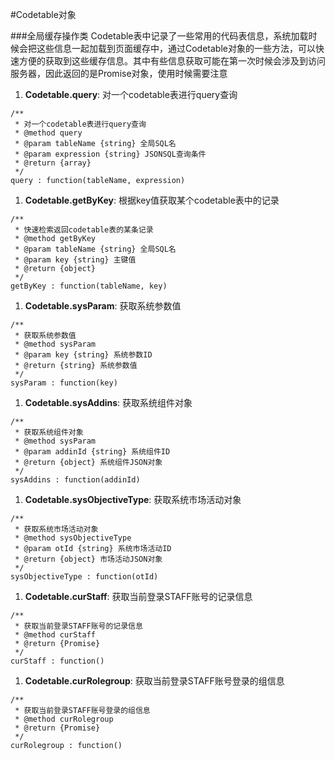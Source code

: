 #Codetable对象 

###全局缓存操作类
Codetable表中记录了一些常用的代码表信息，系统加载时候会把这些信息一起加载到页面缓存中，通过Codetable对象的一些方法，可以快速方便的获取到这些缓存信息。其中有些信息获取可能在第一次时候会涉及到访问服务器，因此返回的是Promise对象，使用时候需要注意

1. <span id="Codetable.query">**Codetable.query**</span>: 对一个codetable表进行query查询
```
/**
 * 对一个codetable表进行query查询
 * @method query
 * @param tableName {string} 全局SQL名
 * @param expression {string} JSONSQL查询条件
 * @return {array}
 */
query : function(tableName, expression)
```

1. <span id="Codetable.getByKey">**Codetable.getByKey**</span>: 根据key值获取某个codetable表中的记录
```
/**
 * 快速检索返回codetable表的某条记录
 * @method getByKey
 * @param tableName {string} 全局SQL名
 * @param key {string} 主键值
 * @return {object}
 */
getByKey : function(tableName, key)
```

1. <span id="Codetable.sysParam">**Codetable.sysParam**</span>: 获取系统参数值
```
/**
 * 获取系统参数值
 * @method sysParam
 * @param key {string} 系统参数ID
 * @return {string} 系统参数值
 */
sysParam : function(key)
```

1. <span id="Codetable.sysAddins">**Codetable.sysAddins**</span>: 获取系统组件对象
```
/**
 * 获取系统组件对象
 * @method sysParam
 * @param addinId {string} 系统组件ID
 * @return {object} 系统组件JSON对象
 */
sysAddins : function(addinId)
```

1. <span id="Codetable.sysObjectiveType">**Codetable.sysObjectiveType**</span>: 获取系统市场活动对象
```
/**
 * 获取系统市场活动对象
 * @method sysObjectiveType
 * @param otId {string} 系统市场活动ID
 * @return {object} 市场活动JSON对象
 */
sysObjectiveType : function(otId)
```

1. <span id="Codetable.curStaff">**Codetable.curStaff**</span>: 获取当前登录STAFF账号的记录信息
```
/**
 * 获取当前登录STAFF账号的记录信息
 * @method curStaff
 * @return {Promise}
 */
curStaff : function()
```

1. <span id="Codetable.curRolegroup">**Codetable.curRolegroup**</span>: 获取当前登录STAFF账号登录的组信息
```
/**
 * 获取当前登录STAFF账号登录的组信息
 * @method curRolegroup
 * @return {Promise}
 */
curRolegroup : function()
```